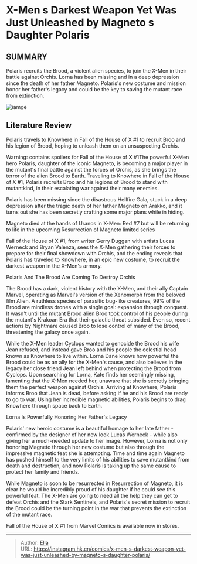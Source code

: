 # X-Men s Darkest Weapon Yet Was Just Unleashed by Magneto s Daughter Polaris


## SUMMARY 



  Polaris recruits the Brood, a violent alien species, to join the X-Men in their battle against Orchis.   Lorna has been missing and in a deep depression since the death of her father Magneto.   Polaris&#39;s new costume and mission honor her father&#39;s legacy and could be the key to saving the mutant race from extinction.  

![iamge](https://static1.srcdn.com/wordpress/wp-content/uploads/2024/01/polaris-from-x-men-with-alien-brood.jpg)

## Literature Review

Polaris travels to Knowhere in Fall of the House of X #1 to recruit Broo and his legion of Brood, hoping to unleash them on an unsuspecting Orchis.   




Warning: contains spoilers for Fall of the House of X #1The powerful X-Men hero Polaris, daughter of the iconic Magneto, is becoming a major player in the mutant&#39;s final battle against the forces of Orchis, as she brings the terror of the alien Brood to Earth. Traveling to Knowhere in Fall of the House of X #1, Polaris recruits Broo and his legions of Brood to stand with mutantkind, in their escalating war against their many enemies.




Polaris has been missing since the disastrous Hellfire Gala, stuck in a deep depression after the tragic death of her father Magneto on Arakko, and it turns out she has been secretly crafting some major plans while in hiding.



Magneto died at the hands of Uranos in X-Men: Red #7 but will be returning to life in the upcoming Resurrection of Magneto limited series




          

Fall of the House of X #1, from writer Gerry Duggan with artists Lucas Werneck and Bryan Valenza, sees the X-Men gathering their forces to prepare for their final showdown with Orchis, and the ending reveals that Polaris has traveled to Knowhere, in an epic new costume, to recruit the darkest weapon in the X-Men&#39;s armory.





 Polaris And The Brood Are Coming To Destroy Orchis 
          

The Brood has a dark, violent history with the X-Men, and their ally Captain Marvel, operating as Marvel&#39;s version of the Xenomorph from the beloved film Alien. A ruthless species of parasitic bug-like creatures, 99% of the Brood are mindless drones with a single goal: expansion through conquest. It wasn&#39;t until the mutant Brood alien Broo took control of his people during the mutant&#39;s Krakoan Era that their galactic threat subsided. Even so, recent actions by Nightmare caused Broo to lose control of many of the Brood, threatening the galaxy once again.

While the X-Men leader Cyclops wanted to genocide the Brood his wife Jean refused, and instead gave Broo and his people the celestial head known as Knowhere to live within. Lorna Dane knows how powerful the Brood could be as an ally for the X-Men&#39;s cause, and also believes in the legacy her close friend Jean left behind when protecting the Brood from Cyclops. Upon searching for Lorna, Kate finds her seemingly missing, lamenting that the X-Men needed her, unaware that she is secretly bringing them the perfect weapon against Orchis. Arriving at Knowhere, Polaris informs Broo that Jean is dead, before asking if he and his Brood are ready to go to war. Using her incredible magnetic abilities, Polaris begins to drag Knowhere through space back to Earth.






 Lorna Is Powerfully Honoring Her Father&#39;s Legacy 
          

Polaris&#39; new heroic costume is a beautiful homage to her late father - confirmed by the designer of her new look Lucas Werneck - while also giving her a much-needed update to her image. However, Lorna is not only honoring Magneto through her new costume but also through the impressive magnetic feat she is attempting. Time and time again Magneto has pushed himself to the very limits of his abilities to save mutantkind from death and destruction, and now Polaris is taking up the same cause to protect her family and friends.

While Magneto is soon to be resurrected in Resurrection of Magneto, it is clear he would be incredibly proud of his daughter if he could see this powerful feat. The X-Men are going to need all the help they can get to defeat Orchis and the Stark Sentinels, and Polaris&#39;s secret mission to recruit the Brood could be the turning point in the war that prevents the extinction of the mutant race.




Fall of the House of X #1 from Marvel Comics is available now in stores.



---

> Author: [Ella](https://instagram.hk.cn/)  
> URL: https://instagram.hk.cn/comics/x-men-s-darkest-weapon-yet-was-just-unleashed-by-magneto-s-daughter-polaris/  

